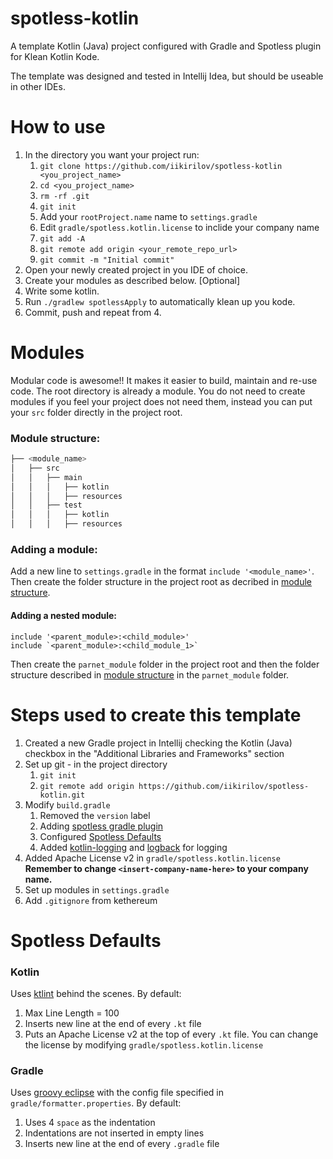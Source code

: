 # spotless-kotlin

A template Kotlin (Java) project configured with Gradle and Spotless plugin for Klean Kotlin Kode.

The template was designed and tested in Intellij Idea, but should be useable in other IDEs.

# How to use

1. In the directory you want your project run:
    1. `git clone https://github.com/iikirilov/spotless-kotlin <you_project_name>`
    2. `cd <you_project_name>`
    3. `rm -rf .git`
    4. `git init`
    5. Add your `rootProject.name` name to `settings.gradle`
    6. Edit `gradle/spotless.kotlin.license` to inclide your company name
    7. `git add -A`
    8. `git remote add origin <your_remote_repo_url>`
    9. `git commit -m "Initial commit"`
2. Open your newly created project in you IDE of choice.
3. Create your modules as described below. [Optional]
4. Write some kotlin.
5. Run `./gradlew spotlessApply` to automatically klean up you kode.
6. Commit, push and repeat from 4.
    
# Modules

Modular code is awesome!! It makes it easier to build, maintain and re-use code. The root directory is already a module. You do not need to create modules if you feel your project does not need them, instead you can put your `src` folder directly in the project root.

### Module structure:

```bash
├── <module_name>
│   ├── src
│   │   ├── main
│   │   │   ├── kotlin
│   │   │   ├── resources
│   │   ├── test
│   │   │   ├── kotlin
│   │   │   ├── resources
```

### Adding a module:

Add a new line to `settings.gradle` in the format `include '<module_name>'`. Then create the folder structure in the project root as decribed in [module structure](README.md#Module-structure).

#### Adding a nested module:

```
include '<parent_module>:<child_module>'
include `<parent_module>:<child_module_1>`
```

Then create the `parnet_module` folder in the project root and then the folder structure described in [module structure](README.md#Module-structure) in the `parnet_module` folder.

# Steps used to create this template
1. Created a new Gradle project in Intellij checking the Kotlin (Java) checkbox 
in the "Additional Libraries and Frameworks" section
2. Set up git - in the project directory
    1. `git init`
    2. `git remote add origin https://github.com/iikirilov/spotless-kotlin.git`
3. Modify `build.gradle`
    1. Removed the `version` label
    2. Adding [spotless gradle plugin](https://github.com/diffplug/spotless/tree/master/plugin-gradle)
    3. Configured [Spotless Defaults](README.md#Spotless-Defaults)
    4. Added [kotlin-logging](https://github.com/MicroUtils/kotlin-loggingw)
    and [logback](https://github.com/qos-ch/logback) for logging
4. Added Apache License v2 in `gradle/spotless.kotlin.license`<br />**Remember to change `<insert-company-name-here>` to your company name.**
5. Set up modules in `settings.gradle`
6. Add `.gitignore` from kethereum

# Spotless Defaults

### Kotlin
Uses [ktlint](https://github.com/diffplug/spotless/tree/master/plugin-gradle) behind the scenes. By default:
1. Max Line Length = 100
2. Inserts new line at the end of every `.kt` file
3. Puts an Apache License v2 at the top of every `.kt` file. You can change the license by modifying `gradle/spotless.kotlin.license`

### Gradle
Uses [groovy eclipse](https://github.com/diffplug/spotless/tree/master/plugin-gradle#groovy-eclipse) with the config file specified in `gradle/formatter.properties`. By default:
1. Uses 4 `space` as the indentation
2. Indentations are not inserted in empty lines
2. Inserts new line at the end of every `.gradle` file
